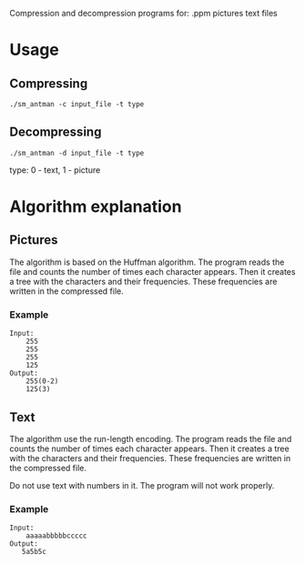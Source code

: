 Compression and decompression programs for:
    .ppm pictures
    text files

# Usage
## Compressing
    ./sm_antman -c input_file -t type

## Decompressing
    ./sm_antman -d input_file -t type

type: 0 - text, 1 - picture

# Algorithm explanation
## Pictures
The algorithm is based on the Huffman algorithm. The program reads the file and counts the number of times each character appears. Then it creates a tree with the characters and their frequencies. These frequencies are written in the compressed file.
### Example
    Input: 
        255
        255
        255
        125
    Output:
        255(0-2)
        125(3)

## Text
The algorithm use the run-length encoding. The program reads the file and counts the number of times each character appears. Then it creates a tree with the characters and their frequencies. These frequencies are written in the compressed file.

Do not use text with numbers in it. The program will not work properly.

### Example
    Input: 
        aaaaabbbbbccccc
    Output:
       5a5b5c